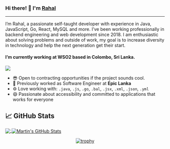 ### Hi there! 👋  I'm <a href="https://www.linkedin.com/in/rahalJayawardane/">Rahal</a> 
---

I’m Rahal, a passionate self-taught developer with experience in Java, JavaScript, Go, React, MySQL and more. I’ve been working professionally in backend engineering and web development since 2018. I am enthusiastic about solving problems and outside of work, my goal is to increase diversity in technology and help the next generation get their start.

#### I’m currently working at WSO2 based in Colombo, Sri Lanka.

![](https://komarev.com/ghpvc/?username=rahalJayawardane&style=for-the-badge)

- 😎 Open to contracting opportunities if the project sounds cool.
- 🏢 Previously worked as Software Engineer at **Epic Lanka** 
- ⚙️ Love working with: `.java`, `.js`, `.go`, `.bal`, `.jsx`, `.xml`, `.json`, `.yml`
- 😄 Passionate about accessibility and committed to applications that works for everyone


## &#x1f4c8; GitHub Stats

<a href="https://github.com/MartinHeinz/MartinHeinz">
  <img align="center" src="https://github-readme-stats.vercel.app/api/top-langs/?username=rahalJayawardane&hide=html,tex&title_color=ffffff&text_color=c9cacc&icon_color=2bbc8a&bg_color=1d1f21&langs_count=3" />
</a>
<a href="https://github.com/MartinHeinz/MartinHeinz">
  <img align="center" src="https://github-readme-stats.vercel.app/api?username=rahalJayawardane&show_icons=true&line_height=27&count_private=true&title_color=ffffff&text_color=c9cacc&icon_color=2bbc8a&bg_color=1d1f21" alt="Martin's GitHub Stats" />
</a>

<!--
<a href="https://github.com/MartinHeinz/python-project-blueprint">
  <img align="center" src="https://github-readme-stats.vercel.app/api/pin/?username=rahalJayawardane&repo=python-project-blueprint&title_color=ffffff&text_color=c9cacc&icon_color=2bbc8a&bg_color=1d1f21" />
</a>


<a href="https://github.com/MartinHeinz/go-project-blueprint">
  <img align="center" src="https://github-readme-stats.vercel.app/api/pin/?username=rahalJayawardane&repo=go-project-blueprint&title_color=ffffff&text_color=c9cacc&icon_color=2bbc8a&bg_color=1d1f21" />
</a>    -->

<br>
<center>

[![trophy](https://github-profile-trophy.vercel.app/?username=rahalJayawardane&column=-1)](https://github.com/rahalJayawardane/github-profile-trophy)
</center>
<!--
**rahalJayawardane/rahalJayawardane** is a ✨ _special_ ✨ repository because its `README.md` (this file) appears on your GitHub profile.

Here are some ideas to get you started:

- 🔭 I’m currently working on ...
- 🌱 I’m currently learning ...
- 👯 I’m looking to collaborate on ...
- 🤔 I’m looking for help with ...
- 💬 Ask me about ...
- 📫 How to reach me: ...
- 😄 Pronouns: ...
- ⚡ Fun fact: ...
-->
